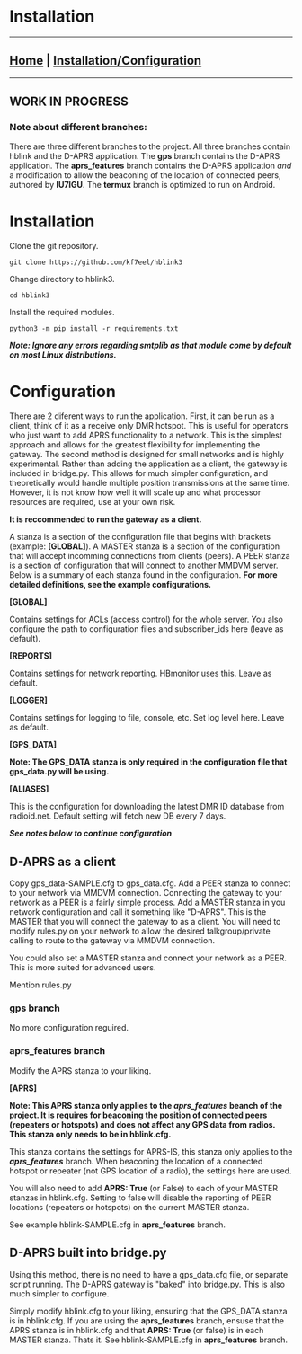 # Installation
----

## [Home](https://kf7eel.github.io/hblink3/) | [Installation/Configuration](/hblink3/install.html)

----
## WORK IN PROGRESS


### Note about different branches:

There are three different branches to the project. All three branches contain hblink and the D-APRS application. The **gps** branch contains the D-APRS application. The **aprs_features** branch contains the D-APRS application _and_ a modification to allow the beaconing of the location of connected peers, authored by **IU7IGU**. The **termux** branch is optimized to run on Android.


# Installation

Clone the git repository.

`git clone https://github.com/kf7eel/hblink3`

Change directory to hblink3.

`cd hblink3`

Install the required modules.

`python3 -m pip install -r requirements.txt`

_**Note: Ignore any errors regarding smtplib as that module come by default on most Linux distributions.**_


# Configuration

There are 2 diferent ways to run the application. 
First, it can be run as a client, think of it as a receive only DMR hotspot. This is useful for operators who just want
 to add APRS functionality to a network. This is the simplest approach and allows for the greatest flexibility for implementing the gateway.
 The second method is designed for small networks and is highly experimental. Rather than adding the application as a client, the gateway is included in bridge.py. This allows for much simpler configuration, and theoretically would
 handle multiple position transmissions at the same time. However, it is not know how well it will scale up and what processor resources are required, use at your own risk.
 
 **It is reccommended to run the gateway as a client.**
 
 A stanza is a section of the configuration file that begins with brackets (example: **[GLOBAL]**). A MASTER stanza is a section of the configuration that will accept incomming connections from clients (peers). A PEER stanza is a section of configuration that will connect to another MMDVM server. Below is a summary of each stanza found in the configuration. **For more detailed definitions, see the example configurations.**
 
 **[GLOBAL]**
 
 Contains settings for ACLs (access control) for the whole server. You also configure the path to configuration files and subscriber_ids here (leave as default).
 
 **[REPORTS]**
 
 Contains settings for network reporting. HBmonitor uses this. Leave as default.
 
 **[LOGGER]**
 
 Contains settings for logging to file, console, etc. Set log level here. Leave as default.
 
 **[GPS_DATA]**

**Note: The GPS_DATA stanza is only required in the configuration file that gps_data.py will be using.**
 
 
 **[ALIASES]**
 
 This is the configuration for downloading the latest DMR ID database from radioid.net. Default setting will fetch new DB every 7 days.
  
  
 _**See notes below to continue configuration**_
 
 
## D-APRS as a client
 
 Copy gps_data-SAMPLE.cfg to gps_data.cfg. Add a PEER stanza to connect to your network via MMDVM connection. Connecting the gateway to your network as a PEER is a fairly simple process. Add a MASTER stanza in you network configuration and call it something like "D-APRS". This is the MASTER that you will connect the gateway to as a client. You will need to modify rules.py on your network to allow the desired talkgroup/private calling to route to the gateway via MMDVM connection.
 
 You could also set a MASTER stanza and connect your network as a PEER. This is more suited for advanced users.
 
 Mention rules.py

### gps branch

No more configuration reguired.

### aprs_features branch

Modify the APRS stanza to your liking.

 **[APRS]**

**Note: This APRS stanza only applies to the _aprs_features_ beanch of the project. It is requires for beaconing the position of connected peers (repeaters or hotspots) and does not affect any GPS data from radios. This stanza only needs to be in hblink.cfg.**
 
 This stanza contains the settings for APRS-IS, this stanza only applies to the **_aprs_features_** branch. When beaconing the location of a connected hotspot or repeater (not GPS location of a radio), the settings here are used.
 
 You will also need to add **APRS: True** (or False) to each of your MASTER stanzas in hblink.cfg. Setting to false will disable the reporting of PEER locations (repeaters or hotspots) on the current MASTER stanza.
 
 See example hblink-SAMPLE.cfg in **aprs_features** branch.

## D-APRS built into bridge.py

Using this method, there is no need to have a gps_data.cfg file, or separate script running. The D-APRS gateway is "baked" into bridge.py. This is also much simpler to configure.

Simply modify hblink.cfg to your liking, ensuring that the GPS_DATA stanza is in hblink.cfg. If you are using the **aprs_features** branch, ensuse that the APRS stanza is in hblink.cfg and that **APRS: True** (or false) is in each MASTER stanza. Thats it. See hblink-SAMPLE.cfg in **aprs_features** branch.
  
 

 
